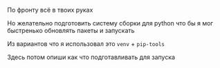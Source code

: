 По фронту всё в твоих руках

Но желательно подготовить систему сборки для python 
что бы я мог быстренько обновлять пакеты и запускать

Из вариантов что я использовал это `venv` + `pip-tools`

Здесь потом опиши как что подготавливать для запуска